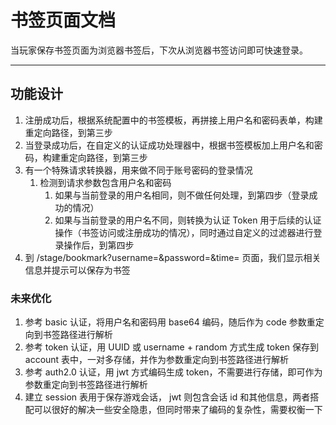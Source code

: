 书签页面文档
=========

当玩家保存书签页面为浏览器书签后，下次从浏览器书签访问即可快速登录。

---

## 功能设计

1. 注册成功后，根据系统配置中的书签模板，再拼接上用户名和密码表单，构建重定向路径，到第三步
2. 当登录成功后，在自定义的认证成功处理器中，根据书签模板加上用户名和密码，构建重定向路径，到第三步
3. 有一个特殊请求转换器，用来做不同于账号密码的登录情况
   1. 检测到请求参数包含用户名和密码
      1. 如果与当前登录的用户名相同，则不做任何处理，到第四步（登录成功的情况）
      2. 如果与当前登录的用户名不同，则转换为认证 Token 用于后续的认证操作（书签访问或注册成功的情况），同时通过自定义的过滤器进行登录操作后，到第四步
4. 到 /stage/bookmark?username=&password=&time= 页面，我们显示相关信息并提示可以保存为书签

### 未来优化

1. 参考 basic 认证，将用户名和密码用 base64 编码，随后作为 code 参数重定向到书签路径进行解析
2. 参考 token 认证，用 UUID 或 username + random 方式生成 token 保存到 account 表中，一对多存储，并作为参数重定向到书签路径进行解析
3. 参考 auth2.0 认证，用 jwt 方式编码生成 token，不需要进行存储，即可作为参数重定向到书签路径进行解析
4. 建立 session 表用于保存游戏会话， jwt 则包含会话 id 和其他信息，两者搭配可以很好的解决一些安全隐患，但同时带来了编码的复杂性，需要权衡一下